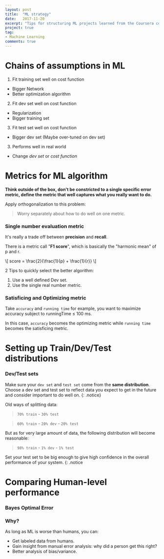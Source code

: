 ```yaml
---
layout: post
title:  "ML strategy"
date:   2017-11-20
excerpt: "Tips for structuring ML projects learned from the Coursera course taught by Andrew Ng ..."
project: true
tag:
- Machine Learning
comments: true
---
```


# Chains of assumptions in ML

1. Fit training set well on cost function
  - Bigger Network
  - Better optimization algorithm
2. Fit dev set well on cost function
  - Regularization
  - Bigger training set
3. Fit test set well on cost function
  - Bigger dev set (Maybe over-tuned on dev set)
3. Performs well in real world
  - Change *dev set* or *cost function*

# Metrics for ML algorithm

**Think outside of the box, don't be constricted to a single specific error metric, define the metric that well captures what you really want to do.**

Apply orthogonalization to this problem: 

> Worry separately about how to do well on one metric.

### **Single number evaluation metric**

It's really a trade off between **precision** and **recall**.

There is a metric call "**F1 score**", which is basically the "harmonic mean" of p and r.

\\[ score = \frac{2}{\frac{1}{p} + \frac{1}{r}} \\]

2 Tips to quickly select the better algorithm:

1. Use a well defined Dev set.
2. Use the single real number metric.

### Satisficing and Optimizing metric

Take `accuracy` and `running time` for example, you want to maximize accuracy subject to runningTime ≤ 100 ms.

In this case, `accuracy` becomes the optimizing metric while `running time` becomes the satisficing metric.

# Setting up Train/Dev/Test distributions

### Dev/Test sets

Make sure your `dev set` and `test set` come from the **same distribution**. Choose a dev set and test set to reflect data you expect to get in the future and consider important to do well on.
{: .notice}

Old ways of splitting data:

> `70% train` - `30% test`

> `60% train` - `20% dev` - `20% test`

But as for very large amount of data, the following distribution will become reasonable:

> `98% train` - `1% dev` - `1% test`

Set your test set to be big enough to give high confidence in the overall performance of your system.
{: .notice

# Comparing Human-level performance

### Bayes Optimal Error

### Why?

As long as ML is worse than humans, you can:

- Get labeled data from humans.
- Gain insight from manual error analysis: why did a person get this right?
- Better analysis of bias/variance.
